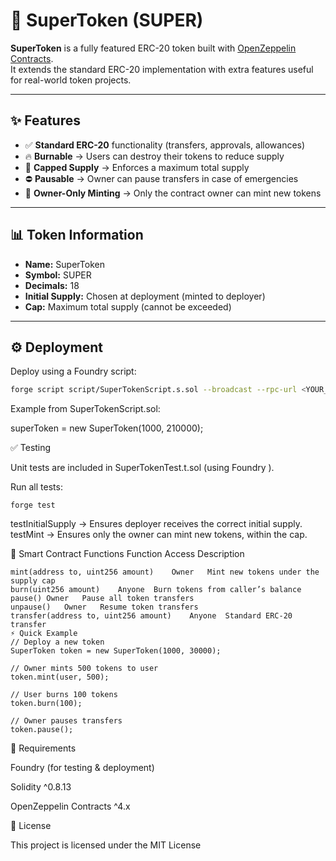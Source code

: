 # 🚀 SuperToken (SUPER)

**SuperToken** is a fully featured ERC-20 token built with [OpenZeppelin Contracts](https://docs.openzeppelin.com/contracts/).  
It extends the standard ERC-20 implementation with extra features useful for real-world token projects.

---

## ✨ Features

- ✅ **Standard ERC-20** functionality (transfers, approvals, allowances)  
- 🔥 **Burnable** → Users can destroy their tokens to reduce supply  
- 🎯 **Capped Supply** → Enforces a maximum total supply  
- ⛔ **Pausable** → Owner can pause transfers in case of emergencies  
- 👑 **Owner-Only Minting** → Only the contract owner can mint new tokens  

---

## 📊 Token Information

- **Name:** SuperToken  
- **Symbol:** SUPER  
- **Decimals:** 18  
- **Initial Supply:** Chosen at deployment (minted to deployer)  
- **Cap:** Maximum total supply (cannot be exceeded)  

---

## ⚙️ Deployment

Deploy using a Foundry script:

```bash
forge script script/SuperTokenScript.s.sol --broadcast --rpc-url <YOUR_RPC>
```
Example from SuperTokenScript.sol:

superToken = new SuperToken(1000, 210000);

✅ Testing

Unit tests are included in SuperTokenTest.t.sol (using Foundry
).

Run all tests:
```
forge test
```
testInitialSupply → Ensures deployer receives the correct initial supply.
testMint → Ensures only the owner can mint new tokens, within the cap.

📜 Smart Contract Functions
Function	Access	Description
```
mint(address to, uint256 amount)	Owner	Mint new tokens under the supply cap
burn(uint256 amount)	Anyone	Burn tokens from caller’s balance
pause()	Owner	Pause all token transfers
unpause()	Owner	Resume token transfers
transfer(address to, uint256 amount)	Anyone	Standard ERC-20 transfer
⚡ Quick Example
// Deploy a new token
SuperToken token = new SuperToken(1000, 30000);

// Owner mints 500 tokens to user
token.mint(user, 500);

// User burns 100 tokens
token.burn(100);

// Owner pauses transfers
token.pause();
```
🧪 Requirements

Foundry
 (for testing & deployment)

Solidity ^0.8.13

OpenZeppelin Contracts ^4.x

📄 License

This project is licensed under the MIT License
